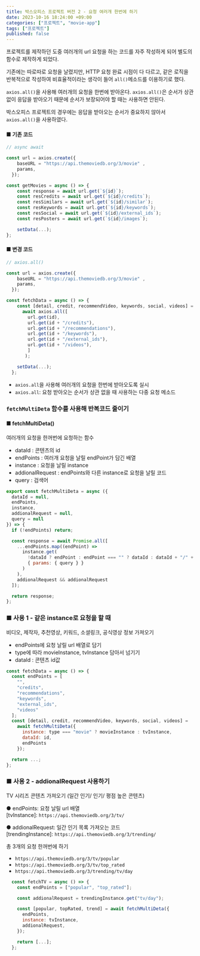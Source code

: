 ```yaml
---
title: 박스오피스 프로젝트 버전 2 - 요청 여러개 한번에 하기
date: 2023-10-16 18:24:00 +09:00
categories: ["프로젝트", "movie-app"]
tags: ["프로젝트"]
published: false
---
```


프로젝트를 제작하던 도중 여러개의 url 요청을 하는 코드를 자주 작성하게 되어 별도의 함수로 제작하게 되었다.

기존에는 따로따로 요청을 날렸지만, HTTP 요청 완료 시점이 다 다르고, 같은 로직을 반복적으로 작성하여 비효율적이라는 생각이 들어 `all()`메소드를 이용하기로 했다.

`axios.all()`을 사용해 여러개의 요청을 한번에 받아온다. `axios.all()`은 순서가 상관없이 응답을 받아오기 때문에 순서가 보장되어야 할 때는 사용하면 안된다.

박스오피스 프로젝트의 경우에는 응답을 받아오는 순서가 중요하지 않아서 `axios.all()`을 사용하였다.

#### ■ 기존 코드

```js
// async await

const url = axios.create({
    baseURL = "https://api.themoviedb.org/3/movie" ,
    params,
  });

const getMovies = async () => {
    const response = await url.get(`${id}`);
    const resCredits = await url.get(`${id}/credits`);
    const resSimilars = await url.get(`${id}/similar`);
    const resKeywords = await url.get(`${id}/keywords`);
    const resSocial = await url.get(`${id}/external_ids`);
    const resPosters = await url.get(`${id}/images`);

    setData(...);
};
```

#### ■ 변경 코드

```js
// axios.all()

const url = axios.create({
    baseURL = "https://api.themoviedb.org/3/movie" ,
    params,
  });

const fetchData = async () => {
    const [detail, credit, recommendVideo, keywords, social, videos] =
      await axios.all([
        url.get(id),
        url.get(id + "/credits"),
        url.get(id + "/recommendations"),
        url.get(id + "/keywords"),
        url.get(id + "/external_ids"),
        url.get(id + "/videos"),
        ]
       );

    setData(...);
  };
```

- `axios.all`을 사용해 여러개의 요청을 한번에 받아오도록 실시
- `axios.all`: 요청 받아오는 순서가 상관 없을 때 사용하는 다중 요청 메소드

### `fetchMultiDeta` 함수를 사용해 반복코드 줄이기

#### ■ fetchMultiDeta()

여러개의 요청을 한꺼번에 요청하는 함수

- dataId : 콘텐츠의 id
- endPoints : 여러개 요청을 날릴 endPoint가 담긴 배열
- instance : 요청을 날릴 instance
- addionalRequest : endPoints와 다른 instance로 요청을 날릴 코드
- query : 검색어

```js
export const fetchMultiDeta = async ({
  dataId = null,
  endPoints,
  instance,
  addionalRequest = null,
  query = null
}) => {
  if (!endPoints) return;

  const response = await Promise.all([
    ...endPoints.map((endPoint) =>
      instance.get(
        !dataId ? endPoint : endPoint === "" ? dataId : dataId + "/" + endPoint,
        { params: { query } }
      )
    ),
    addionalRequest && addionalRequest
  ]);

  return response;
};
```

### ■ 사용 1 - 같은 instance로 요청을 할 때

비디오, 제작자, 추천영상, 키워드, 소셜링크, 공식영상 정보 가져오기

- endPoints에 요청 날릴 url 배열로 담기
- type에 따라 movieInstance, tvInstance 담아서 넘기기
- dataId : 콘텐츠 id값

```js
const fetchData = async () => {
  const endPoints = [
    "",
    "credits",
    "recommendations",
    "keywords",
    "external_ids",
    "videos"
  ];
  const [detail, credit, recommendVideo, keywords, social, videos] =
    await fetchMultiDeta({
      instance: type === "movie" ? movieInstance : tvInstance,
      dataId: id,
      endPoints
    });

  return ...;
};
```

### ■ 사용 2 - addionalRequest 사용하기

TV 시리즈 콘텐츠 가져오기 (일간 인기/ 인기/ 평점 높은 콘텐츠)

● endPoints: 요청 날릴 url 배열  
 [tvInstance]: `https://api.themoviedb.org/3/tv/`

● addionalRequest: 일간 인기 목록 가져오는 코드  
 [trendingInstance]: `https://api.themoviedb.org/3/trending/`

총 3개의 요청 한꺼번에 하기

- `https://api.themoviedb.org/3/tv/popular`
- `https://api.themoviedb.org/3/tv/top_rated`
- `https://api.themoviedb.org/3/trending/tv/day`

```js
  const fetchTV = async () => {
    const endPoints = ["popular", "top_rated"];

    const addionalRequest = trendingInstance.get("tv/day");

    const [popular, topRated, trend] = await fetchMultiDeta({
      endPoints,
      instance: tvInstance,
      addionalRequest,
    });

    return [...];
  };
```
